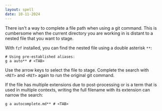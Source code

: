 ```yaml
---
layout: spell
date: 10-11-2024
---
```


There isn't a way to complete a file path when using a git command.  This is cumbersome when the current directory you are working in is distant to a nested file that you want to stage.

With `fzf` installed, you can find the nested file using a double asterisk `**`:

```shell
# Using pre-established aliases:
g a auto** # <TAB>
```

Use the arrow keys to select the file to stage.  Complete the search with `<RET>` and `<RET>` again to run the original git command.

If the file has multiple extensions due to post-processing or is a term that is used in multiple contexts, writing the full filename with its extension can narrow the search:

```shell
g a autocomplete.md** # <TAB>
```